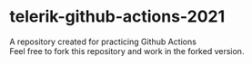 # telerik-github-actions-2021
A repository created for practicing Github Actions  
Feel free to fork this repository and work in the forked version.
